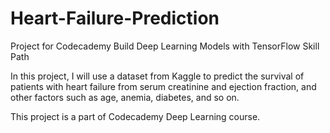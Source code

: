 # Heart-Failure-Prediction
Project for Codecademy Build Deep Learning Models with TensorFlow Skill Path

In this project, I will use a dataset from Kaggle to predict the survival of patients with heart failure from serum creatinine and ejection fraction, and other factors such as age, anemia, diabetes, and so on.

This project is a part of Codecademy Deep Learning course.
